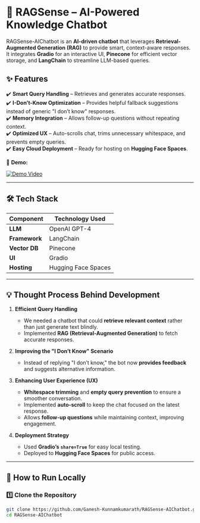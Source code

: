 # 🚀 RAGSense – AI-Powered Knowledge Chatbot  

RAGSense-AIChatbot is an **AI-driven chatbot** that leverages **Retrieval-Augmented Generation (RAG)** to provide smart, context-aware responses. It integrates **Gradio** for an interactive UI, **Pinecone** for efficient vector storage, and **LangChain** to streamline LLM-based queries.

## ✨ Features  
✔️ **Smart Query Handling** – Retrieves and generates accurate responses.  
✔️ **I-Don’t-Know Optimization** – Provides helpful fallback suggestions instead of generic "I don’t know" responses.  
✔️ **Memory Integration** – Allows follow-up questions without repeating context.  
✔️ **Optimized UX** – Auto-scrolls chat, trims unnecessary whitespace, and prevents empty queries.  
✔️ **Easy Cloud Deployment** – Ready for hosting on **Hugging Face Spaces**.  


🎥 **Demo:**

<a href="https://www.youtube.com/watch?v=uV-B68bFB1s" target="_blank">
  <img src="https://img.youtube.com/vi/uV-B68bFB1s/0.jpg" alt="Demo Video">
</a>

---

## 🛠️ Tech Stack  

| Component      | Technology Used |
|---------------|----------------|
| **LLM**       | OpenAI GPT-4   |
| **Framework** | LangChain      |
| **Vector DB** | Pinecone       |
| **UI**        | Gradio         |
| **Hosting**   | Hugging Face Spaces |

---

## 💡 Thought Process Behind Development  

1. **Efficient Query Handling**  
   - We needed a chatbot that could **retrieve relevant context** rather than just generate text blindly.  
   - Implemented **RAG (Retrieval-Augmented Generation)** to fetch accurate responses.  

2. **Improving the "I Don’t Know" Scenario**  
   - Instead of replying "I don’t know," the bot now **provides feedback** and suggests alternative information.  

3. **Enhancing User Experience (UX)**  
   - **Whitespace trimming** and **empty query prevention** to ensure a smoother conversation.  
   - Implemented **auto-scroll** to keep the chat focused on the latest response.  
   - Allows **follow-up questions** while maintaining context, improving engagement.  

4. **Deployment Strategy**  
   - Used **Gradio’s `share=True`** for easy local testing.  
   - Deployed to **Hugging Face Spaces** for public access.  

---

## 🚀 How to Run Locally  

### **1️⃣ Clone the Repository**  
```bash
git clone https://github.com/Ganesh-Kunnamkumarath/RAGSense-AIChatbot.git
cd RAGSense-AIChatbot

